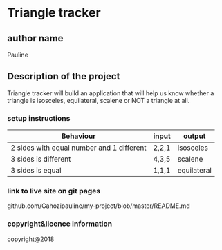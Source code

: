 # Triangle tracker
## author name
 Pauline
 ## Description of the project
  Triangle tracker will build an application that will help us know whether a triangle is isosceles, equilateral, scalene or NOT a triangle at all.
  ### setup instructions
  | Behaviour                                 | input | output      |
|-------------------------------------------|-------|-------------|
| 2 sides with equal number and 1 different | 2,2,1 | isosceles   |
| 3 sides is different                      | 4,3,5 | scalene     |
| 3 sides is equal                          | 1,1,1 | equilateral |
### link to live site on git pages

github.com/Gahozipauline/my-project/blob/master/README.md

### copyright&licence information
copyright@2018
